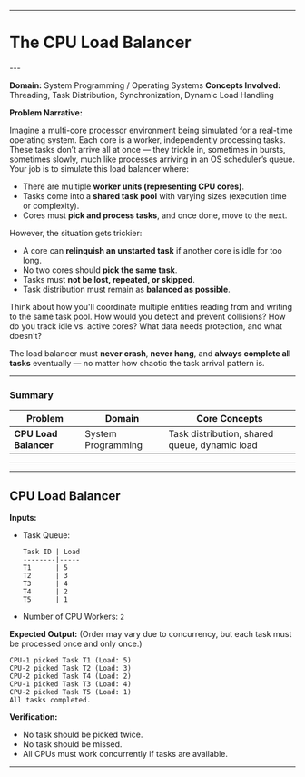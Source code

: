    
---

<h1>The CPU Load Balancer</h1>  
---

**Domain:** System Programming / Operating Systems
**Concepts Involved:** Threading, Task Distribution, Synchronization, Dynamic Load Handling

**Problem Narrative:**

Imagine a multi-core processor environment being simulated for a real-time operating system. Each core is a worker, independently processing tasks. These tasks don’t arrive all at once — they trickle in, sometimes in bursts, sometimes slowly, much like processes arriving in an OS scheduler’s queue. Your job is to simulate this load balancer where:

* There are multiple **worker units (representing CPU cores)**.
* Tasks come into a **shared task pool** with varying sizes (execution time or complexity).
* Cores must **pick and process tasks**, and once done, move to the next.

However, the situation gets trickier:

* A core can **relinquish an unstarted task** if another core is idle for too long.
* No two cores should **pick the same task**.
* Tasks must **not be lost, repeated, or skipped**.
* Task distribution must remain as **balanced as possible**.

Think about how you'll coordinate multiple entities reading from and writing to the same task pool. How would you detect and prevent collisions? How do you track idle vs. active cores? What data needs protection, and what doesn't?

The load balancer must **never crash**, **never hang**, and **always complete all tasks** eventually — no matter how chaotic the task arrival pattern is.

---

### Summary

| Problem                            | Domain             | Core Concepts                                 |
| ---------------------------------- | ------------------ | --------------------------------------------- |
| **CPU Load Balancer**              | System Programming | Task distribution, shared queue, dynamic load |

---


---

## **CPU Load Balancer**

**Inputs:**

* Task Queue:

  ```
  Task ID | Load
  --------|-----
  T1      | 5
  T2      | 3
  T3      | 4
  T4      | 2
  T5      | 1
  ```

* Number of CPU Workers: `2`

**Expected Output:** (Order may vary due to concurrency, but each task must be processed once and only once.)

```
CPU-1 picked Task T1 (Load: 5)
CPU-2 picked Task T2 (Load: 3)
CPU-2 picked Task T4 (Load: 2)
CPU-1 picked Task T3 (Load: 4)
CPU-2 picked Task T5 (Load: 1)
All tasks completed.
```

**Verification:**

* No task should be picked twice.
* No task should be missed.
* All CPUs must work concurrently if tasks are available.

---


